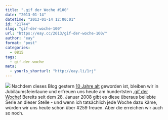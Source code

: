 ```yaml
---
title: ".gif der Woche #100"
date: "2013-01-14"
datetime: "2013-01-14 12:00:01"
id: "21744"
slug: "gif-der-woche-100"
url: "https://eay.cc/2013/gif-der-woche-100/"
author: "eay"
format: "post"
categories:
  - 0815
tags:
  - gif-der-woche
meta:
  - yourls_shorturl: "http://eay.li/1rj"
---
```


![](https://eay.cc/uploads/2013/klavier.gif) Nachdem dieses Blog gestern [10 Jahre alt](//eay.cc/2013/10-jahre-eayz/) geworden ist, bleiben wir in Jubiläumsfeierlaune und erfreuen uns heute am hundertsten [.gif der Woche](//eay.cc/tag/gif-der-woche/)! Bereits seit dem 28. Januar 2008 gibt es diese überaus beliebte Serie an dieser Stelle - und wenn ich tatsächlich jede Woche dazu käme, würden wir uns heute schon über #259 freuen. Aber die erreichen wir auch so noch.
